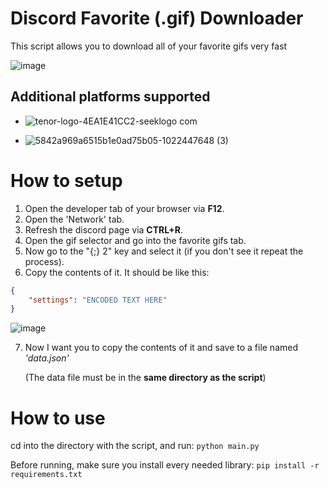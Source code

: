 # Discord Favorite (.gif) Downloader
This script allows you to download all of your favorite gifs very fast

![image](https://github.com/womblee/discord-favorite-gif-downloader/assets/52250786/a116dbf0-1171-4cf4-ac6b-4428cf6824ff)

## Additional platforms supported
- ![tenor-logo-4EA1E41CC2-seeklogo com](https://github.com/womblee/discord-favorite-gif-downloader/assets/52250786/321d4bcc-6919-4e83-aeee-067baaae1f5c)

- ![5842a969a6515b1e0ad75b05-1022447648 (3)](https://github.com/womblee/discord-favorite-gif-downloader/assets/52250786/9be7ea57-a249-475d-8803-29a0d3227940)

# How to setup
1. Open the developer tab of your browser via **F12**.
2. Open the 'Network' tab.
3. Refresh the discord page via **CTRL+R**.
4. Open the gif selector and go into the favorite gifs tab.
5. Now go to the "{;} 2" key and select it (if you don't see it repeat the process).
6. Copy the contents of it. It should be like this:
```json
{
    "settings": "ENCODED TEXT HERE"
}
```
![image](https://github.com/womblee/discord-favorite-gif-downloader/assets/52250786/ae7a0858-e17b-44bc-a130-d75ae1d3fcb3)

7. Now I want you to copy the contents of it and save to a file named _'data.json'_
   
   (The data file must be in the **same directory as the script**)

# How to use
cd into the directory with the script, and run: `python main.py`

Before running, make sure you install every needed library:
`pip install -r requirements.txt`
